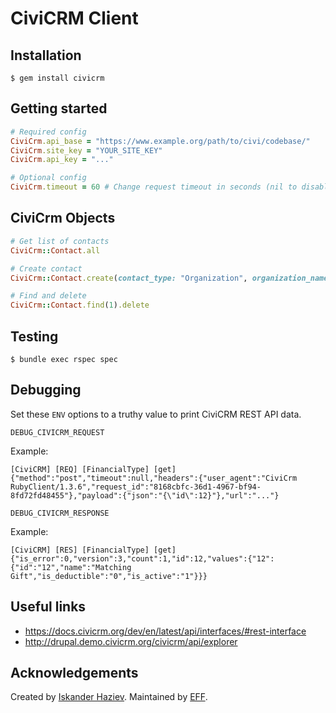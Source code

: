 # CiviCRM Client

## Installation

```
$ gem install civicrm
```

## Getting started

```ruby
# Required config
CiviCrm.api_base = "https://www.example.org/path/to/civi/codebase/"
CiviCrm.site_key = "YOUR_SITE_KEY"
CiviCrm.api_key = "..."

# Optional config
CiviCrm.timeout = 60 # Change request timeout in seconds (nil to disable)
```

## CiviCrm Objects

```ruby
# Get list of contacts
CiviCrm::Contact.all

# Create contact
CiviCrm::Contact.create(contact_type: "Organization", organization_name: "test")

# Find and delete
CiviCrm::Contact.find(1).delete
```

## Testing

```
$ bundle exec rspec spec
```

## Debugging

Set these `ENV` options to a truthy value to print CiviCRM REST API data.

```DEBUG_CIVICRM_REQUEST```

Example: 

```
[CiviCRM] [REQ] [FinancialType] [get] {"method":"post","timeout":null,"headers":{"user_agent":"CiviCrm RubyClient/1.3.6","request_id":"8168cbfc-36d1-4967-bf94-8fd72fd48455"},"payload":{"json":"{\"id\":12}"},"url":"..."}
```

```DEBUG_CIVICRM_RESPONSE```

Example:

```
[CiviCRM] [RES] [FinancialType] [get] {"is_error":0,"version":3,"count":1,"id":12,"values":{"12":{"id":"12","name":"Matching Gift","is_deductible":"0","is_active":"1"}}}
```


## Useful links

* https://docs.civicrm.org/dev/en/latest/api/interfaces/#rest-interface
* http://drupal.demo.civicrm.org/civicrm/api/explorer

## Acknowledgements

Created by [Iskander Haziev](https://github.com/gvalmon). Maintained by [EFF](https://www.eff.org/).
